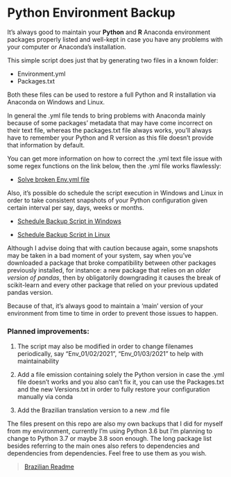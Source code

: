 # Python Environment Backup

It’s always good to maintain your **Python** and **R** Anaconda environment packages properly listed and well-kept in case you have any problems with your computer or Anaconda’s installation.

This simple script does just that by generating two files in a known folder:

* Environment.yml
* Packages.txt 

Both these files can be used to restore a full Python and R installation via Anaconda on Windows and Linux.

In general the .yml file tends to bring problems with Anaconda mainly because of some packages’ metadata that may have come incorrect on their text file, whereas the packages.txt file always works, you’ll always have to remember your Python and R version as this file doesn’t provide that information by default.

You can get more information on how to correct the .yml text file issue with some regex functions on the link below, then the .yml file works flawlessly:

- [Solve broken Env.yml file](https://github.com/conda/conda/issues/9624#issuecomment-801623523)

Also, it’s possible do schedule the script execution in Windows and Linux in order to take consistent snapshots of your Python configuration given certain interval per say, days, weeks or months.

- [Schedule Backup Script in Windows](https://towardsdatascience.com/automate-your-python-scripts-with-task-scheduler-661d0a40b279)

- [Schedule Backup Script in Linux](https://betterprogramming.pub/scheduling-python-scripts-on-linux-fa0d28a8f915)

Although I advise doing that with caution because again, some snapshots may be taken in a bad moment of your system, say when you’ve downloaded a package that broke compatibility between other packages previously installed, for instance: a new package that relies on an *older version of pandas*, then by obligatorily downgrading it causes the break of scikit-learn and every other package that relied on your previous updated pandas version.

Because of that, it’s always good to maintain a ‘main’ version of your environment from time to time in order to prevent those issues to happen.

### **Planned improvements:**

1. The script may also be modified in order to change filenames periodically, say “Env_01/02/2021”, “Env_01/03/2021” to help with maintainability

1. Add a file emission containing solely the Python version in case the .yml file doesn’t works and you also can’t fix it, you can use the Packages.txt and the new Versions.txt in order to fully restore your configuration manually via conda

1. Add the Brazilian translation version to a new .md file

The files present on this repo are also my own backups that I did for myself from my environment, currently I’m using Python 3.6 but I’m planning to change to Python 3.7 or maybe 3.8 soon enough. The long package list besides referring to the main ones also refers to dependencies and dependencies from dependencies. Feel free to use them as you wish.

> [Brazilian Readme](ReadmeBr.md)
